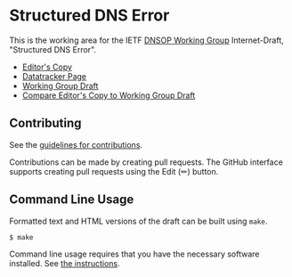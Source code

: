 # Structured DNS Error

This is the working area for the IETF [DNSOP Working Group](https://datatracker.ietf.org/wg/dnsop/documents/) Internet-Draft, "Structured DNS Error".

* [Editor's Copy](https://ietf-wg-dnsop.github.io/ietf-wg-dnsop/#go.draft-ietf-add-dns-error.html)
* [Datatracker Page](https://datatracker.ietf.org/doc/draft-ietf-add-dns-error)
* [Working Group Draft](https://datatracker.ietf.org/doc/html/draft-ietf-add-dns-error)
* [Compare Editor's Copy to Working Group Draft](https://ietf-wg-dnsop.github.io/ietf-wg-dnsop/#go.draft-ietf-add-dns-error.diff)


## Contributing

See the
[guidelines for contributions](https://github.com/ietf-wg-dnsop/blob/main/CONTRIBUTING.md).

Contributions can be made by creating pull requests.
The GitHub interface supports creating pull requests using the Edit (✏) button.


## Command Line Usage

Formatted text and HTML versions of the draft can be built using `make`.

```sh
$ make
```

Command line usage requires that you have the necessary software installed.  See
[the instructions](https://github.com/martinthomson/i-d-template/blob/main/doc/SETUP.md).

